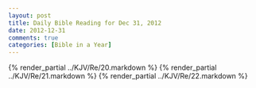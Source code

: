 ```yaml
---
layout: post
title: Daily Bible Reading for Dec 31, 2012
date: 2012-12-31
comments: true
categories: [Bible in a Year]
---
```

{% render_partial ../KJV/Re/20.markdown %}
{% render_partial ../KJV/Re/21.markdown %}
{% render_partial ../KJV/Re/22.markdown %}
